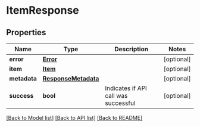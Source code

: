 # ItemResponse

## Properties
Name | Type | Description | Notes
------------ | ------------- | ------------- | -------------
**error** | [**Error**](Error.md) |  | [optional] 
**item** | [**Item**](Item.md) |  | [optional] 
**metadata** | [**ResponseMetadata**](ResponseMetadata.md) |  | [optional] 
**success** | **bool** | Indicates if API call was successful | [optional] 

[[Back to Model list]](../README.md#documentation-for-models) [[Back to API list]](../README.md#documentation-for-api-endpoints) [[Back to README]](../README.md)


